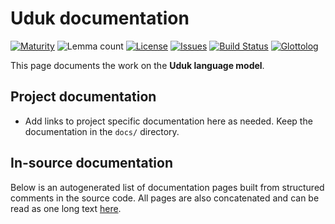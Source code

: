# Uduk documentation

[![Maturity](https://img.shields.io/endpoint?url=https%3A%2F%2Fraw.githubusercontent.com%2Fgiellalt%2Flang-udu%2Fgh-pages%2Fmaturity.json)](https://giellalt.github.io/MaturityClassification.html)
![Lemma count](https://img.shields.io/endpoint?url=https%3A%2F%2Fraw.githubusercontent.com%2Fgiellalt%2Flang-udu%2Fgh-pages%2Flemmacount.json)
[![License](https://img.shields.io/github/license/giellalt/lang-udu)](https://github.com/giellalt/lang-udu/blob/main/LICENSE)
[![Issues](https://img.shields.io/github/issues/giellalt/lang-udu)](https://github.com/giellalt/lang-udu/issues)
[![Build Status](https://builds.giellalt.org/api/badge/lang-udu?label=CI)](https://builds.giellalt.org/pipelines/lang-udu/builds/latest)
[![Glottolog](https://img.shields.io/badge/Glottolog-green)](https://glottolog.org/resource/languoid/id/uduk1239)

This page documents the work on the **Uduk language model**. 

## Project documentation

* Add links to project specific documentation here as needed. Keep the documentation in the `docs/` directory.

## In-source documentation

Below is an autogenerated list of documentation pages built from structured comments in the source code. All pages are also concatenated and can be read as one long text [here](udu.md).
